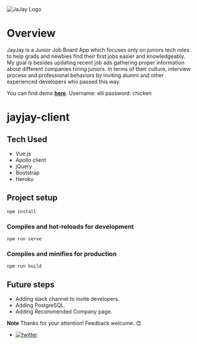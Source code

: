 ![JaJay Logo](https://github.com/ElliMoty/project03-jayjay/blob/master/client/src/assets/logo-nav.png)

# Overview

JayJay is a Junior Job Board App which focuses only on juniors tech roles to help grads and newbies find their first jobs easier and knowledgeably. My goal is besides updating recent job ads gathering proper information about different companies hiring juniors. In terms of their culture, interview process and professional behaviors by inviting alumni and other experienced developers who passed this way.

You can find demo **[here](https://)**.
Username: elli
password: chicken
 
# jayjay-client

## Tech Used

  + Vue.js
  + Apollo client
  + jQuery
  + Bootstrap
  + Heroku

## Project setup
```
npm install
```

### Compiles and hot-reloads for development
```
npm run serve
```

### Compiles and minifies for production
```
npm run build
```

## Future steps

  + Adding slack channel to invite developers.
  + Adding PostgreSQL.
  + Adding Recommended Company page.


**Note** Thanks for your attention! Feedback welcome. :blush:
  + [![twitter](https://github.com/ElliMoty/project03-jayjay/blob/master/client/src/assets/twitter_image.png)](https://twitter.com/ElliMotaghi)
